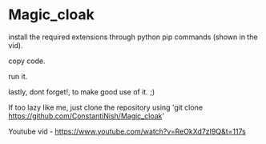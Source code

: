 # Magic_cloak
install the required extensions through python pip commands (shown in the vid).

copy code.

run it.

lastly, dont forget!, to make good use of it. ;)

If too lazy like me, just clone the repository using 'git clone https://github.com/ConstantiNish/Magic_cloak'

Youtube vid - https://www.youtube.com/watch?v=ReOkXd7zI9Q&t=117s
